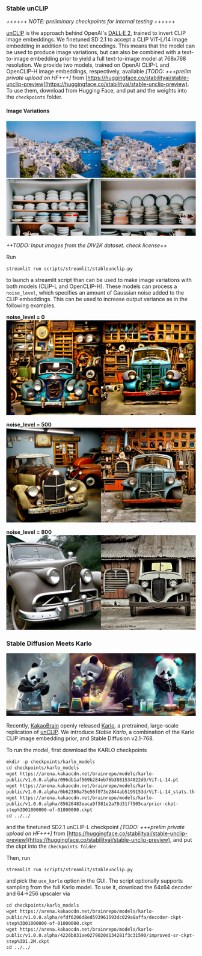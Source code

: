 ### Stable unCLIP
_++++++ NOTE: preliminary checkpoints for internal testing ++++++_

[unCLIP](https://openai.com/dall-e-2/) is the approach behind OpenAI's [DALL·E 2](https://openai.com/dall-e-2/), 
trained to invert CLIP image embeddings. 
We finetuned SD 2.1 to accept a CLIP ViT-L/14 image embedding in addition to the text encodings.
This means that the model can be used to produce image variations, but can also be combined with a text-to-image 
embedding prior to yield a full text-to-image model at 768x768 resolution. 
We provide two models, trained on OpenAI CLIP-L and OpenCLIP-H image embeddings, respectively, available
_[TODO: +++prelim private upload on HF+++]_ from [https://huggingface.co/stabilityai/stable-unclip-preview](https://huggingface.co/stabilityai/stable-unclip-preview).
To use them, download from Hugging Face, and put and the weights into the `checkpoints` folder.  
#### Image Variations
![image-variations-l-1](../assets/stable-samples/stable-unclip/houses_out.jpeg)
![image-variations-l-2](../assets/stable-samples/stable-unclip/plates_out.jpeg)

_++TODO: Input images from the DIV2K dataset. check license++_

Run

```
streamlit run scripts/streamlit/stableunclip.py
```
to launch a streamlit script than can be used to make image variations with both models (CLIP-L and OpenCLIP-H).
These models can process a `noise_level`, which specifies an amount of Gaussian noise added to the CLIP embeddings. 
This can be used to increase output variance as in the following examples.

**noise_level = 0**
![image-variations-l-3](../assets/stable-samples/stable-unclip/oldcar000.jpeg)

**noise_level = 500**
![image-variations-l-4](../assets/stable-samples/stable-unclip/oldcar500.jpeg)

**noise_level = 800**
![image-variations-l-6](../assets/stable-samples/stable-unclip/oldcar800.jpeg)




### Stable Diffusion Meets Karlo
![panda](../assets/stable-samples/stable-unclip/panda.jpg) 

Recently, [KakaoBrain](https://kakaobrain.com/) openly released [Karlo](https://github.com/kakaobrain/karlo), a pretrained, large-scale replication of [unCLIP](https://arxiv.org/abs/2204.06125).
We introduce _Stable Karlo_, a combination of the Karlo CLIP image embedding prior, and Stable Diffusion v2.1-768.

To run the model, first download the KARLO checkpoints
```shell
mkdir -p checkpoints/karlo_models
cd checkpoints/karlo_models
wget https://arena.kakaocdn.net/brainrepo/models/karlo-public/v1.0.0.alpha/096db1af569b284eb76b3881534822d9/ViT-L-14.pt
wget https://arena.kakaocdn.net/brainrepo/models/karlo-public/v1.0.0.alpha/0b62380a75e56f073e2844ab5199153d/ViT-L-14_stats.th
wget https://arena.kakaocdn.net/brainrepo/models/karlo-public/v1.0.0.alpha/85626483eaca9f581e2a78d31ff905ca/prior-ckpt-step%3D01000000-of-01000000.ckpt
cd ../../
```
and the finetuned SD2.1 unCLIP-L checkpoint _[TODO: +++prelim private upload on HF+++]_ from [https://huggingface.co/stabilityai/stable-unclip-preview](https://huggingface.co/stabilityai/stable-unclip-preview), and put the ckpt into the `checkpoints folder` 

Then, run

```
streamlit run scripts/streamlit/stableunclip.py
```
and pick the `use_karlo` option in the GUI.
The script optionally supports sampling from the full Karlo model. To use it, download the 64x64 decoder and 64->256 upscaler 
via 
```shell
cd checkpoints/karlo_models
wget https://arena.kakaocdn.net/brainrepo/models/karlo-public/v1.0.0.alpha/efdf6206d8ed593961593dc029a8affa/decoder-ckpt-step%3D01000000-of-01000000.ckpt
wget https://arena.kakaocdn.net/brainrepo/models/karlo-public/v1.0.0.alpha/4226b831ae0279020d134281f3c31590/improved-sr-ckpt-step%3D1.2M.ckpt
cd ../../
```